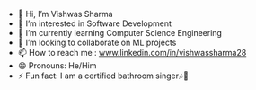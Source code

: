- 👋 Hi, I’m Vishwas Sharma
- 👀 I’m interested in Software Development
- 🌱 I’m currently learning Computer Science Engineering
- 💞️ I’m looking to collaborate on ML projects
- 📫 How to reach me : www.linkedin.com/in/vishwassharma28
- 😄 Pronouns: He/Him
- ⚡ Fun fact: I am a certified bathroom singer🎶🎤

<!---
VishwasSharma-programmer/VishwasSharma-programmer is a ✨ special ✨ repository because its `README.md` (this file) appears on your GitHub profile.
You can click the Preview link to take a look at your changes.
--->
